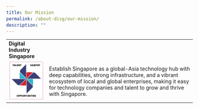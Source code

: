 ```yaml
---
title: Our Mission
permalink: /about-disg/our-mission/
description: ""
---
```

|  |  |
| -------- | -------- |
|**Digital Industry Singapore**
![mission](/images/mission.JPG)|Establish Singapore as a global-Asia technology hub with deep capabilities, strong infrastructure, and a vibrant ecosystem of local and global enterprises, making it easy for technology companies and talent to grow and thrive with Singapore.     |






